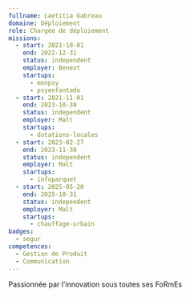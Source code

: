 ```yaml
---
fullname: Laetitia Gabreau
domaine: Déploiement
role: Chargée de déploiement
missions:
  - start: 2021-10-01
    end: 2022-12-31
    status: independent
    employer: Benext
    startups:
      - monpsy
      - psyenfantado
  - start: 2021-11-01
    end: 2023-10-30
    status: independent
    employer: Malt
    startups:
      - dotations-locales
  - start: 2023-02-27
    end: 2023-11-30
    status: independent
    employer: Malt
    startups:
      - infoparquet
  - start: 2025-05-20
    end: 2025-10-31
    status: independent
    employer: Malt
    startups:
      - chauffage-urbain
badges:
  - segur
competences:
  - Gestion de Produit
  - Communication
---
```

Passionnée par l'innovation sous toutes ses FoRmEs